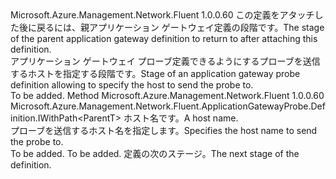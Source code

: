 <Type Name="IWithHost&lt;ParentT&gt;" FullName="Microsoft.Azure.Management.Network.Fluent.ApplicationGatewayProbe.Definition.IWithHost&lt;ParentT&gt;">
  <TypeSignature Language="C#" Value="public interface IWithHost&lt;ParentT&gt;" />
  <TypeSignature Language="ILAsm" Value=".class public interface auto ansi abstract IWithHost`1&lt;ParentT&gt;" />
  <TypeSignature Language="DocId" Value="T:Microsoft.Azure.Management.Network.Fluent.ApplicationGatewayProbe.Definition.IWithHost`1" />
  <TypeSignature Language="VB.NET" Value="Public Interface IWithHost(Of ParentT)" />
  <TypeSignature Language="F#" Value="type IWithHost&lt;'ParentT&gt; = interface" />
  <AssemblyInfo>
    <AssemblyName>Microsoft.Azure.Management.Network.Fluent</AssemblyName>
    <AssemblyVersion>1.0.0.60</AssemblyVersion>
  </AssemblyInfo>
  <TypeParameters>
    <TypeParameter Name="ParentT" />
  </TypeParameters>
  <Interfaces />
  <Docs>
    <typeparam name="ParentT"><span data-ttu-id="4db98-101">この定義をアタッチした後に戻るには、親アプリケーション ゲートウェイ定義の段階です。</span><span class="sxs-lookup"><span data-stu-id="4db98-101">The stage of the parent application gateway definition to return to after attaching this definition.</span></span></typeparam>
    <summary>
            <span data-ttu-id="4db98-102">アプリケーション ゲートウェイ プローブ定義できるようにするプローブを送信するホストを指定する段階です。</span><span class="sxs-lookup"><span data-stu-id="4db98-102">Stage of an application gateway probe definition allowing to specify the host to send the probe to.</span></span>
            </summary>
    <remarks>To be added.</remarks>
  </Docs>
  <Members>
    <Member MemberName="WithHost">
      <MemberSignature Language="C#" Value="public Microsoft.Azure.Management.Network.Fluent.ApplicationGatewayProbe.Definition.IWithPath&lt;ParentT&gt; WithHost (string host);" />
      <MemberSignature Language="ILAsm" Value=".method public hidebysig newslot virtual instance class Microsoft.Azure.Management.Network.Fluent.ApplicationGatewayProbe.Definition.IWithPath`1&lt;!ParentT&gt; WithHost(string host) cil managed" />
      <MemberSignature Language="DocId" Value="M:Microsoft.Azure.Management.Network.Fluent.ApplicationGatewayProbe.Definition.IWithHost`1.WithHost(System.String)" />
      <MemberSignature Language="VB.NET" Value="Public Function WithHost (host As String) As IWithPath(Of ParentT)" />
      <MemberSignature Language="F#" Value="abstract member WithHost : string -&gt; Microsoft.Azure.Management.Network.Fluent.ApplicationGatewayProbe.Definition.IWithPath&lt;'ParentT&gt;" Usage="iWithHost.WithHost host" />
      <MemberType>Method</MemberType>
      <AssemblyInfo>
        <AssemblyName>Microsoft.Azure.Management.Network.Fluent</AssemblyName>
        <AssemblyVersion>1.0.0.60</AssemblyVersion>
      </AssemblyInfo>
      <ReturnValue>
        <ReturnType>Microsoft.Azure.Management.Network.Fluent.ApplicationGatewayProbe.Definition.IWithPath&lt;ParentT&gt;</ReturnType>
      </ReturnValue>
      <Parameters>
        <Parameter Name="host" Type="System.String" />
      </Parameters>
      <Docs>
        <param name="host"><span data-ttu-id="4db98-103">ホスト名です。</span><span class="sxs-lookup"><span data-stu-id="4db98-103">A host name.</span></span></param>
        <summary>
            <span data-ttu-id="4db98-104">プローブを送信するホスト名を指定します。</span><span class="sxs-lookup"><span data-stu-id="4db98-104">Specifies the host name to send the probe to.</span></span>
            </summary>
        <returns>To be added.</returns>
        <remarks>To be added.</remarks>
        <return><span data-ttu-id="4db98-105">定義の次のステージ。</span><span class="sxs-lookup"><span data-stu-id="4db98-105">The next stage of the definition.</span></span></return>
      </Docs>
    </Member>
  </Members>
</Type>